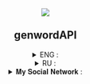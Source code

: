 <h2 align = "center">
<img src = "https://genword.ru/templates/default/img/logo.png"><br></br>genwordAPI
</h2>

<details align = "center">
<summary>ENG : </summary>

###### This library is designed to work with the Genword site API

###### example :
```
from genwordAPI import genwordAPI
generator = genwordAPI()
print(generator.anime().nameEn)
```
</details>

<details align = "center">
<summary>RU : </summary>

###### Эта библиотека предназначена для работы с API сайта Genword.

###### Пример :
```
from genwordAPI import genwordAPI
generator = genwordAPI()
print(generator.anime().nameRu)
````
</details>

<details align = "center">
<summary>𝐌𝐲 𝐒𝐨𝐜𝐢𝐚𝐥 𝐍𝐞𝐭𝐰𝐨𝐫𝐤 : </summary>
 <br>
 <a href = "https://vk.com/Proxy1Mallet" target="_blank">
 <img src = "https://img.shields.io/badge/𝐕𝐊-92000a?style=for-the-badge&logo=vk&logoColor=red">
 </br>
 <br>
 <a href = "https://t.me/Proxy1Mallet" target="_blank">
 <img src = "https://img.shields.io/badge/𝐓𝐄𝐋𝐄𝐆𝐑𝐀𝐌-92000a?style=for-the-badge&logo=tg&logoColor=red">
 </br>
</details>
